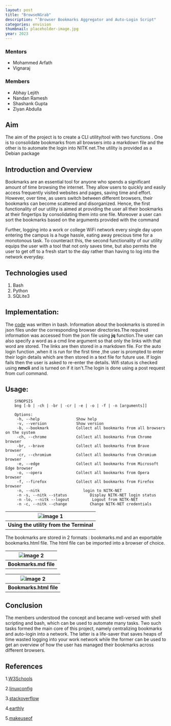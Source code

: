 ```yaml
---
layout: post
title: "BrowseNGrab"
description: "’Browser Bookmarks Aggregator and Auto-Login Script"
categories: envision
thumbnail: placeholder-image.jpg
year: 2023
---
```

### Mentors

- Mohammed Arfath
- Vignaraj

### Members

- Abhay Lejith
- Nandan Ramesh
- Shashank Gupta
- Ziyan Abdulla

## Aim

The aim of the project is to create a CLI utility/tool  with two functions . One is to consolidate bookmarks from all browsers into a markdown file and the other is to automate the login into NITK net.The utility is provided as a Debian package

## Introduction and Overview

Bookmarks are an essential tool for anyone who spends a significant amount of time browsing the internet. They allow users to quickly and easily access frequently visited websites and pages, saving time and effort. However, over time, as users switch between different browsers, their bookmarks can become scattered and disorganized. Hence, the first functionality of our utility  is aimed at providing the user all their bookmarks at their fingertips by consolidating them into one file. Moreover a user can sort the bookmarks based on the arguments provided with the command  

Further, logging into a work or college WiFi network every single day upon entering the campus is a huge hassle, eating away precious time for a monotonous task. To counteract this, the second functionality  of our utility  equips the user with a tool that not only saves time, but also permits the user to get off to a fresh start to the day rather than having to log into the network everyday.



## Technologies used

1. Bash
2. Python
3. SQLite3

## Implementation:
The [code](https://github.com/Vignaraj-pai/BrowseNGrab) was written in bash. Information about the bookmarks is stored in json files under the corresponding browser directories.The required information was accessed from the json file using <b>jq</b> function.The user can also specify a word as a cmd line argument so that only the links with that word are stored. The links are then stored in a markdown file.
For the auto login function ,when it is run for the first time ,the user is prompted to enter their login details which are then stored in a text file for future use. If login fails then the user is asked to re-enter the details. Wifi status is checked using <b> nmcli</b> and is turned on if it isn't.The login is done using a post request from curl command.  

## Usage:

```
    SYNOPSIS
    bng [-b | -ch | -br | -cr | -e | -o | -f | -n [arguments]]

    Options:
     -h, --help                Show help
     -v, --version             Show version
     -b, --bookmark            Collect all bookmarks from all browsers on the system
     -ch, --chrome             Collect all bookmarks from Chrome browser
     -br, --brave              Collect all bookmarks from Brave browser
     -cr, --chromium           Collect all bookmarks from Chromium browser
     -e, --edge                Collect all bookmarks from Microsoft Edge browser
     -o, --opera               Collect all bookmarks from Opera browser
     -f, --firefox             Collect all bookmarks from Firefox browser
     -n, --nitk 			      login to NITK-NET
     -n -s, --nitk --status          Display NITK-NET login status
     -n -lo, --nitk --logout          Logout from NITK-NET
     -n -c, --nitk --change          Change NITK-NET credentials
```

| ![image 1](/virtual-expo/assets/img/envision/compsoc/browsengrab/bng_b.png) |
|:--:|
| <b>Using the utility from the Terminal</b>|


The bookmarks are stored in 2 formats : bookmarks.md and an exportable bookmarks.html file.
The html file can be imported into a browser of choice.

| ![image 2](/virtual-expo/assets/img/envision/compsoc/browsengrab/bookmarks_md.png) |
|:--:|
| <b>Bookmarks.md file</b>|

| ![image 2](/virtual-expo/assets/img/envision/compsoc/browsengrab/bookmarks_html.png) |
|:--:|
| <b>Bookmarks.html file</b>|


## Conclusion

The members understood the concept and became well-versed with shell scripting and bash, which can be used to automate many tasks. Two such tasks formed the main core of this project, namely centralizing bookmarks and auto-login into a network. The latter is a life-saver that saves heaps of time wasted logging into your work network while the former can be used to get an overview of how the user has managed their bookmarks across different browsers.


## References

1.[W3Schools](https://www.w3schools.com/)

2.[linuxconfig](https://linuxconfig.org/)

3.[stackoverflow](https://stackoverflow.com)

4.[earthly](https://earthly.dev/blog/jq-select/)

5.[makeuseof](https://www.makeuseof.com/connect-to-wifi-with-nmcli/)
